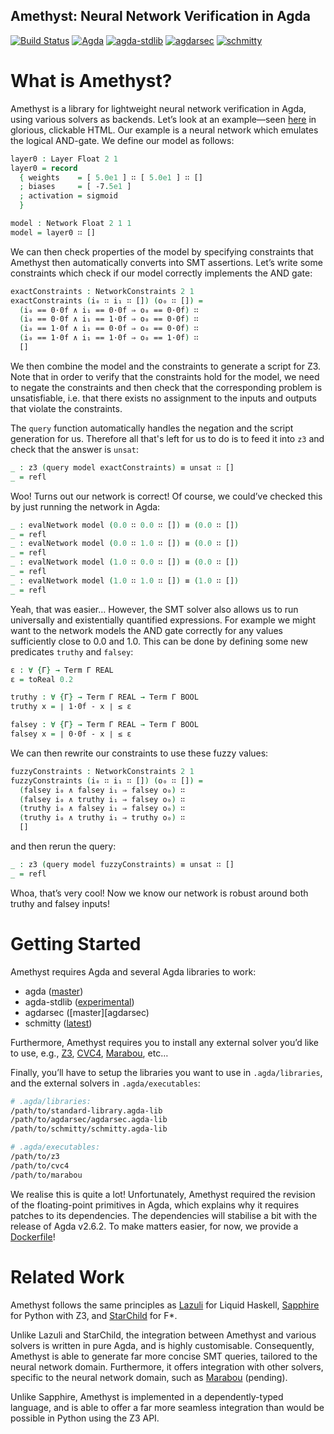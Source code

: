 Amethyst: Neural Network Verification in Agda
---------------------------------------------------------------------------------

[![Build Status](https://travis-ci.org/wenkokke/amethyst.svg?branch=master)](https://travis-ci.org/wenkokke/amethyst)
[![Agda][agda-version]][agda]
[![agda-stdlib][agda-stdlib-version]][agda-stdlib]
[![agdarsec][agdarsec-version]][agdarsec]
[![schmitty][schmitty-version]][schmitty]

What is Amethyst?
=================================================================================

Amethyst is a library for lightweight neural network verification in Agda, using
various solvers as backends. 
Let’s look at an example—seen [here][AND-Gate-2-Sigmoid-1] in glorious,
clickable HTML. Our example is a neural network which emulates the logical
AND-gate. We define our model as follows:

```agda
layer0 : Layer Float 2 1
layer0 = record
  { weights    = [ 5.0e1 ] ∷ [ 5.0e1 ] ∷ []
  ; biases     = [ -7.5e1 ]
  ; activation = sigmoid
  }

model : Network Float 2 1 1
model = layer0 ∷ []
```

We can then check properties of the model by specifying constraints that Amethyst
then automatically converts into SMT assertions. Let’s write
some constraints which check if our model correctly implements the AND gate:

```agda
exactConstraints : NetworkConstraints 2 1
exactConstraints (i₀ ∷ i₁ ∷ []) (o₀ ∷ []) =
  (i₀ == 0·0f ∧ i₁ == 0·0f ⇒ o₀ == 0·0f) ∷
  (i₀ == 0·0f ∧ i₁ == 1·0f ⇒ o₀ == 0·0f) ∷
  (i₀ == 1·0f ∧ i₁ == 0·0f ⇒ o₀ == 0·0f) ∷
  (i₀ == 1·0f ∧ i₁ == 1·0f ⇒ o₀ == 1·0f) ∷
  []
```

We then combine the model and the constraints to generate a script for Z3. 
Note that in order to verify that the constraints hold for the model, 
we need to negate the constraints and then check that the corresponding problem is unsatisfiable, 
i.e. that there exists no assignment to the inputs and outputs that violate the constraints. 

The `query` function automatically handles the negation and the script generation for us. 
Therefore all that's left for us to do is to feed it into `z3` and check that the answer is `unsat`:

```agda
_ : z3 (query model exactConstraints) ≡ unsat ∷ []
_ = refl
```

Woo! Turns out our network is correct! Of course, we could’ve checked this by
just running the network in Agda:

```agda
_ : evalNetwork model (0.0 ∷ 0.0 ∷ []) ≡ (0.0 ∷ [])
_ = refl
_ : evalNetwork model (0.0 ∷ 1.0 ∷ []) ≡ (0.0 ∷ [])
_ = refl
_ : evalNetwork model (1.0 ∷ 0.0 ∷ []) ≡ (0.0 ∷ [])
_ = refl
_ : evalNetwork model (1.0 ∷ 1.0 ∷ []) ≡ (1.0 ∷ [])
_ = refl
```

Yeah, that was easier… However, the SMT solver also allows us to run universally
and existentially quantified expressions. For example we might want to the network
models the AND gate correctly for any values sufficiently close to 0.0 and 1.0.
This can be done by defining some new predicates `truthy` and `falsey`:

```agda
ε : ∀ {Γ} → Term Γ REAL
ε = toReal 0.2

truthy : ∀ {Γ} → Term Γ REAL → Term Γ BOOL
truthy x = ∣ 1·0f - x ∣ ≤ ε

falsey : ∀ {Γ} → Term Γ REAL → Term Γ BOOL
falsey x = ∣ 0·0f - x ∣ ≤ ε
```

We can then rewrite our constraints to use these fuzzy values:

```agda
fuzzyConstraints : NetworkConstraints 2 1
fuzzyConstraints (i₀ ∷ i₁ ∷ []) (o₀ ∷ []) =
  (falsey i₀ ∧ falsey i₁ ⇒ falsey o₀) ∷
  (falsey i₀ ∧ truthy i₁ ⇒ falsey o₀) ∷
  (truthy i₀ ∧ falsey i₁ ⇒ falsey o₀) ∷
  (truthy i₀ ∧ truthy i₁ ⇒ truthy o₀) ∷
  []
```

and then rerun the query:

```agda
_ : z3 (query model fuzzyConstraints) ≡ unsat ∷ []
_ = refl
```

Whoa, that’s very cool! Now we know our network is robust around both truthy and
falsey inputs!

Getting Started
=================================================================================

Amethyst requires Agda and several Agda libraries to work:

- agda ([master][agda])
- agda-stdlib ([experimental][agda-stdlib])
- agdarsec ([master][agdarsec)
- schmitty ([latest][schmitty])

Furthermore, Amethyst requires you to install any external solver you’d like to
use, e.g., [Z3][Z3], [CVC4][CVC4], [Marabou][Marabou], etc…

Finally, you’ll have to setup the libraries you want to use in `.agda/libraries`,
and the external solvers in `.agda/executables`:
```sh
# .agda/libraries:
/path/to/standard-library.agda-lib
/path/to/agdarsec/agdarsec.agda-lib
/path/to/schmitty/schmitty.agda-lib
```
```sh
# .agda/executables:
/path/to/z3
/path/to/cvc4
/path/to/marabou
```

We realise this is quite a lot! Unfortunately, Amethyst required the revision of the floating-point primitives in Agda, which explains why it requires patches to its dependencies. The dependencies will stabilise a bit with the release of Agda v2.6.2. To make matters easier, for now, we provide a [Dockerfile](Dockerfile)!

Related Work
=================================================================================

Amethyst follows the same principles as [Lazuli][Lazuli] for Liquid Haskell,
[Sapphire][Sapphire] for Python with Z3, and [StarChild][StarChild] for F*. 

Unlike Lazuli and StarChild, the integration between Amethyst and various
solvers is written in pure Agda, and is highly customisable. Consequently,
Amethyst is able to generate far more concise SMT queries, tailored to the
neural network domain. Furthermore, it offers integration with other solvers,
specific to the neural network domain, such as [Marabou][Marabou] (pending).

Unlike Sapphire, Amethyst is implemented in a dependently-typed language, and is
able to offer a far more seamless integration than would be possible in Python
using the Z3 API.

[Lazuli]: https://github.com/wenkokke/lazuli
[Marabou]: https://github.com/NeuralNetworkVerification/Marabou
[Sapphire]: https://github.com/wenkokke/sapphire
[StarChild]: https://github.com/wenkokke/starchild
[AND-Gate-2-Sigmoid-1]: https://wenkokke.github.io/amethyst/AND-Gate-2-Sigmoid-1.html
[agda]: https://github.com/agda/agda/
[agda-version]: https://img.shields.io/badge/Agda-PR%20%234885-blue
[agda-stdlib]: https://github.com/agda/agda-stdlib/tree/experimental
[agda-stdlib-version]: https://img.shields.io/badge/agdastdlib-experimental-blue
[agdarsec]: https://github.com/gallais/agdarsec
[agdarsec-version]: https://img.shields.io/badge/agdarsec-master-blue
[schmitty]: https://github.com/wenkokke/schmitty
[schmitty-version]: https://img.shields.io/badge/schmitty-latest-blue
[Z3]: https://github.com/Z3Prover/z3
[CVC4]: https://github.com/CVC4/CVC4
